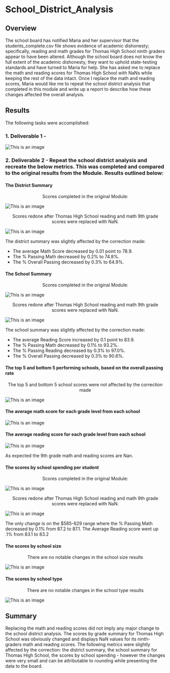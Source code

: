 # School_District_Analysis

## Overview
The school board has notified Maria and her supervisor that the students_complete.csv file shows evidence of academic dishonesty; specifically, reading and math grades for Thomas High School ninth graders appear to have been altered. Although the school board does not know the full extent of the academic dishonesty, they want to uphold state-testing standards and have turned to Maria for help. She has asked me to replace the math and reading scores for Thomas High School with NaNs while keeping the rest of the data intact. Once I replace the math and reading scores, Maria would like me to repeat the school district analysis that completed in this module and write up a report to describe how these changes affected the overall analysis.

## Results
The following tasks were accomplished:

### 1. Deliverable 1 - 
![This is an image](https://github.com/AleksKostrycka/School_District_Analysis/blob/main/Resources/Images%20used%20for%20Deliverable%203/Deliverable%201.png?raw=true)

### 2. Deliverable 2 - Repeat the school district analysis and recreate the below metrics. This was completed and compared to the original results from the Module. Results outlined below:

#### The District Summary

<p align="center"> Scores completed in the original Module:</p>

![This is an image](https://github.com/AleksKostrycka/School_District_Analysis/blob/main/Resources/Images%20used%20for%20Deliverable%203/D2%20District%20Summary%20Pre%20Corr.png?raw=true)

<p align="center">Scores redone after Thomas High School reading and math 9th grade scores were replaced with NaN. </p>

![This is an image](https://github.com/AleksKostrycka/School_District_Analysis/blob/main/Resources/Images%20used%20for%20Deliverable%203/D2%20-%20Distric%20Summary%20After%20Corr.png?raw=true)

The district summary was slightly affected by the correction made:
* The average Math Score decreased by 0.01 point to 78.9.
* The % Passing Math decreased by 0.2% to 74.8%.
* The % Overall Passing decreased by 0.3% to 64.9%.

#### The School Summary

<p align="center"> Scores completed in the original Module:</p>

![This is an image](https://github.com/AleksKostrycka/School_District_Analysis/blob/main/Resources/Images%20used%20for%20Deliverable%203/D2%20School%20Summary%20-%20pre%20corr.png?raw=true)

<p align="center">Scores redone after Thomas High School reading and math 9th grade scores were replaced with NaN. </p>

![This is an image](https://github.com/AleksKostrycka/School_District_Analysis/blob/main/Resources/Images%20used%20for%20Deliverable%203/D2%20School%20Summary%20-%20after%20correction.png?raw=true)

The school summary was slightly affected by the correction made:
* The average Reading Score increased by 0.1 point to 83.9.
* The % Passing Math decreased by 0.1% to 93.2%.
* The % Passing Reading decreased by 0.3% to 97.0%.
* The % Overall Passing decreased by 0.3% to 90.6%.

#### The top 5 and bottom 5 performing schools, based on the overall passing rate

<p align="center"> The top 5 and bottom 5 school scores were not affected by the correction made </p>

![This is an image](https://github.com/AleksKostrycka/School_District_Analysis/blob/main/Resources/Images%20used%20for%20Deliverable%203/D2%20Top%205%20and%20Bottom%205%20Schools.png?raw=true)

#### The average math score for each grade level from each school

![This is an image](https://github.com/AleksKostrycka/School_District_Analysis/blob/main/Resources/Images%20used%20for%20Deliverable%203/D2%20Math%20Scores%20by%20Grade.png?raw=true)

#### The average reading score for each grade level from each school

![This is an image](https://github.com/AleksKostrycka/School_District_Analysis/blob/main/Resources/Images%20used%20for%20Deliverable%203/D2%20Reading%20Scores%20by%20Grade.png?raw=true)

As expected the 9th grade math and reading scores are Nan. 

#### The scores by school spending per student

<p align="center"> Scores completed in the original Module:</p>

![This is an image](https://github.com/AleksKostrycka/School_District_Analysis/blob/main/Resources/Images%20used%20for%20Deliverable%203/D2%20Scored%20by%20School%20spending%20before%20corr.png?raw=true)

<p align="center">Scores redone after Thomas High School reading and math 9th grade scores were replaced with NaN. </p>

![This is an image](https://github.com/AleksKostrycka/School_District_Analysis/blob/main/Resources/Images%20used%20for%20Deliverable%203/D2%20Scores%20by%20School%20Spending%20after%20Corr.png?raw=true)

The only change is on the $585-629 range where the % Passing Math decreased by 0.1% from 87.2 to 87.1. The Average Reading score went up .1% from 83.1 to 83.2

#### The scores by school size

<p align="center">There are no notable changes in the school size results </p>

![This is an image](https://github.com/AleksKostrycka/School_District_Analysis/blob/main/Resources/Images%20used%20for%20Deliverable%203/D2%20Scores%20by%20School%20Size%20PRE%20Corr.png?raw=true)

#### The scores by school type

<p align="center">There are no notable changes in the school type results </p>

![This is an image](https://github.com/AleksKostrycka/School_District_Analysis/blob/main/Resources/Images%20used%20for%20Deliverable%203/D2%20Scores%20by%20School%20Type%20.png?raw=true)

## Summary

Replacing the math and reading scores did not imply any major change to the school district analysis.
The scores by grade summary for Thomas High School was obviously changed and displays NaN values for its ninth-graders math and reading scores.
The following metrics were slightly affected by the correction: the district summary, the school summary for Thomas High School, the scores by school spending - however the changes were very small and can be attributable to rounding while presenting the data to the board. 
